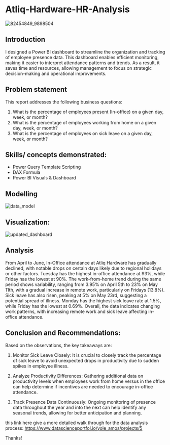 # Atliq-Hardware-HR-Analysis

![82454849_9898504](https://github.com/user-attachments/assets/8d6cf537-2862-447d-953d-b0b76f3c4ca5)



## Introduction
I designed a Power BI dashboard to streamline the organization and tracking of employee presence data. This dashboard enables efficient monitoring, making it easier to interpret attendance patterns and trends. As a result, it saves time and resources, allowing management to focus on strategic decision-making and operational improvements.



## Problem statement
This report addresses the following business questions:

1. What is the percentage of employees present (In-office) on a given day, week, or month?
2. What is the percentage of employees working from home on a given day, week, or month?
3. What is the percentage of employees on sick leave on a given day, week, or month?



## Skills/ concepts demonstrated:
- Power Query Template Scripting
- DAX Formula
- Power BI Visuals & Dashboard


## Modelling
![data_model](https://github.com/user-attachments/assets/684cc356-e590-441b-b0aa-5296679a0aa2)



## Visualization:
![updated_dashboard](https://github.com/user-attachments/assets/6db511fc-bfc3-473a-bb37-fc3f973644f4)



## Analysis
From April to June, In-Office attendance at Atliq Hardware has gradually declined, with notable drops on certain days likely due to regional holidays or other factors. Tuesday has the highest in-office attendance at 93%, while Friday has the lowest at 90%. The work-from-home trend during the same period shows variability, ranging from 3.95% on April 5th to 23% on May 11th, with a gradual increase in remote work, particularly on Fridays (13.8%). Sick leave has also risen, peaking at 5% on May 23rd, suggesting a potential spread of illness. Monday has the highest sick leave rate at 1.5%, while Friday has the lowest at 0.69%. Overall, the data indicates changing work patterns, with increasing remote work and sick leave affecting in-office attendance.



## Conclusion and Recommendations:

Based on the observations, the key takeaways are:

1. Monitor Sick Leave Closely: It is crucial to closely track the percentage of sick leave to avoid unexpected drops in productivity due to sudden spikes in employee illness.

2. Analyze Productivity Differences: Gathering additional data on productivity levels when employees work from home versus in the office can help determine if incentives are needed to encourage in-office attendance.

3. Track Presence Data Continuously: Ongoing monitoring of presence data throughout the year and into the next can help identify any seasonal trends, allowing for better anticipation and planning.


this link here give a more detailed walk through for the data analysis process: https://www.datascienceportfol.io/yole_amos/projects/5

Thanks!






